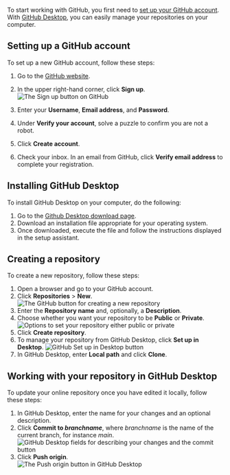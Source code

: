 To start working with GitHub, you first need to [set up your GitHub account](#setting-up-a-github-account). With [GitHub Desktop](#installing-github-desktop), you can easily manage your repositories on your computer.

## Setting up a GitHub account

To set up a new GitHub account, follow these steps:

1. Go to the [GitHub website](https://github.com).
2. In the upper right-hand corner, click **Sign up**.  
    ![The Sign up button on GitHub](http://localhost:3000/assets/images/github-sign-up.jpg)  
   
3. Enter your **Username**, **Email address**, and **Password**.
4. Under **Verify your account**, solve a puzzle to confirm you are not a robot.
5. Click **Create account**.
6. Check your inbox. In an email from GitHub, click **Verify email address** to complete your registration.

## Installing GitHub Desktop

To install GitHub Desktop on your computer, do the following:

1. Go to the [Github Desktop download page](https://desktop.github.com/).
2. Download an installation file appropriate for your operating system.
3. Once downloaded, execute the file and follow the instructions displayed in the setup assistant.

## Creating a repository

To create a new repository, follow these steps:

1. Open a browser and go to your GitHub account.
2. Click **Repositories** > **New**.
    ![The GitHub button for creating a new repository](http://localhost:3000/assets/images/github-new-rep.jpg)
3. Enter the **Repository name** and, optionally, a **Description**.
4. Choose whether you want your repository to be **Public** or **Private**.
    ![Options to set your repository either public or private](http://localhost:3000/assets/images/github-public-private.jpg)
5. Click **Create repository**.
6. To manage your repository from GitHub Desktop, click **Set up in Desktop**.
   ![GitHub Set up in Desktop button](http://localhost:3000/assets/images/github-set-up-in-desktop.jpg)
7. In GitHub Desktop, enter **Local path** and click **Clone**.

## Working with your repository in GitHub Desktop

To update your online repository once you have edited it locally, follow these steps:

1. In GitHub Desktop, enter the name for your changes and an optional description.
2. Click **Commit to *branchname***, where *branchname* is the name of the current branch, for instance *main*.
    ![GitHub Desktop fields for describing your changes and the commit button](http://localhost:3000/assets/images/github-commit.jpg)
3. Click **Push origin**.  
    ![The Push origin button in GitHub Desktop](http://localhost:3000/assets/images/github-push.jpg)
